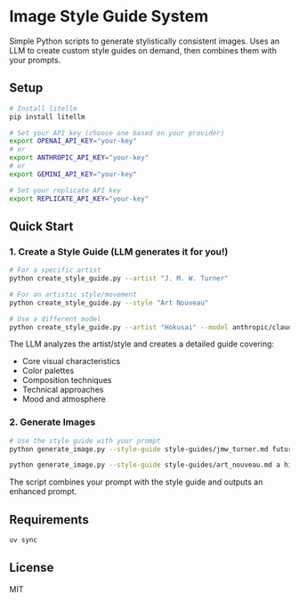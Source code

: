 # Image Style Guide System

Simple Python scripts to generate stylistically consistent images. Uses an LLM to create custom style guides on demand, then combines them with your prompts.

## Setup

```bash
# Install litellm
pip install litellm

# Set your API key (choose one based on your provider)
export OPENAI_API_KEY="your-key"
# or
export ANTHROPIC_API_KEY="your-key"
# or
export GEMINI_API_KEY="your-key"

# Set your replicate API key
export REPLICATE_API_KEY="your-key"
```

## Quick Start

### 1. Create a Style Guide (LLM generates it for you!)

```bash
# For a specific artist
python create_style_guide.py --artist "J. M. W. Turner"

# For an artistic style/movement
python create_style_guide.py --style "Art Nouveau"

# Use a different model
python create_style_guide.py --artist "Hokusai" --model anthropic/claude-4-5-sonnet
```

The LLM analyzes the artist/style and creates a detailed guide covering:
- Core visual characteristics
- Color palettes
- Composition techniques
- Technical approaches
- Mood and atmosphere

### 2. Generate Images

```bash
# Use the style guide with your prompt
python generate_image.py --style-guide style-guides/jmw_turner.md futuristic nanobot assembly process

python generate_image.py --style-guide style-guides/art_nouveau.md a high octane car chase
```

The script combines your prompt with the style guide and outputs an enhanced prompt.


## Requirements

```bash
uv sync
```

## License

MIT

